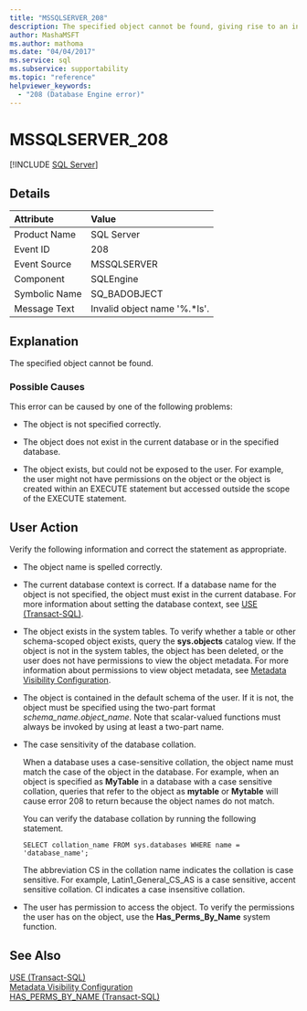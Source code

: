 ```yaml
---
title: "MSSQLSERVER_208"
description: The specified object cannot be found, giving rise to an invalid object name message. See an explanation of the error and possible resolutions.
author: MashaMSFT
ms.author: mathoma
ms.date: "04/04/2017"
ms.service: sql
ms.subservice: supportability
ms.topic: "reference"
helpviewer_keywords:
  - "208 (Database Engine error)"
---
```

# MSSQLSERVER_208
 [!INCLUDE [SQL Server](../../includes/applies-to-version/sqlserver.md)]
  
## Details  
  
| Attribute | Value |  
| :-------- | :---- |  
|Product Name|SQL Server|  
|Event ID|208|  
|Event Source|MSSQLSERVER|  
|Component|SQLEngine|  
|Symbolic Name|SQ_BADOBJECT|  
|Message Text|Invalid object name '%.*ls'.|  
  
## Explanation  
The specified object cannot be found.  
  
### Possible Causes  
This error can be caused by one of the following problems:  
  
-   The object is not specified correctly.  
  
-   The object does not exist in the current database or in the specified database.  
  
-   The object exists, but could not be exposed to the user. For example, the user might not have permissions on the object or the object is created within an EXECUTE statement but accessed outside the scope of the EXECUTE statement.  
  
## User Action  
Verify the following information and correct the statement as appropriate.  
  
-   The object name is spelled correctly.  
  
-   The current database context is correct. If a database name for the object is not specified, the object must exist in the current database. For more information about setting the database context, see [USE &#40;Transact-SQL&#41;](~/t-sql/language-elements/use-transact-sql.md).  
  
-   The object exists in the system tables. To verify whether a table or other schema-scoped object exists, query the **sys.objects** catalog view. If the object is not in the system tables, the object has been deleted, or the user does not have permissions to view the object metadata. For more information about permissions to view object metadata, see [Metadata Visibility Configuration](~/relational-databases/security/metadata-visibility-configuration.md).  
  
-   The object is contained in the default schema of the user. If it is not, the object must be specified using the two-part format *schema_name.object_name*. Note that scalar-valued functions must always be invoked by using at least a two-part name.  
  
-   The case sensitivity of the database collation.  
  
    When a database uses a case-sensitive collation, the object name must match the case of the object in the database. For example, when an object is specified as **MyTable** in a database with a case sensitive collation, queries that refer to the object as **mytable** or **Mytable** will cause error 208 to return because the object names do not match.  
  
    You can verify the database collation by running the following statement.  
  
    ```  
    SELECT collation_name FROM sys.databases WHERE name = 'database_name';  
    ```  
  
    The abbreviation CS in the collation name indicates the collation is case sensitive. For example, Latin1_General_CS_AS is a case sensitive, accent sensitive collation. CI indicates a case insensitive collation.  
  
-   The user has permission to access the object. To verify the permissions the user has on the object, use the **Has_Perms_By_Name** system function.  
  
## See Also  
[USE &#40;Transact-SQL&#41;](~/t-sql/language-elements/use-transact-sql.md)  
[Metadata Visibility Configuration](~/relational-databases/security/metadata-visibility-configuration.md)  
[HAS_PERMS_BY_NAME &#40;Transact-SQL&#41;](~/t-sql/functions/has-perms-by-name-transact-sql.md)  
  
